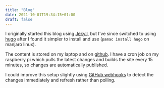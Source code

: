 ```yaml
---
title: "Blog"
date: 2021-10-01T19:34:15+01:00
draft: false
---
```


I originally started this blog using [Jekyll](https://jekyllrb.com/), but I've since switched to using [hugo](https://gohugo.io/) after I found it simpler to install and use (`pamac install hugo` on manjaro linux).

The content is stored on my laptop and on [github](https://github.com/MFAshby/mfashby.net). I have a cron job on my raspberry pi which pulls the latest changes and builds the site every 15 minutes, so changes are automatically published.

I could improve this setup slightly using [GitHub webhooks](https://docs.github.com/en/developers/webhooks-and-events/webhooks/about-webhooks) to detect the changes immediately and refresh rather than polling.

